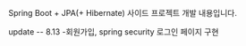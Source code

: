 Spring Boot + JPA(+ Hibernate) 사이드 프로젝트 개발 내용입니다.

update -- 8.13
-회원가입, spring security 로그인 페이지 구현
